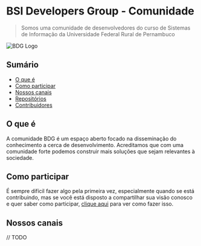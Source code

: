 # BSI Developers Group - Comunidade

> Somos uma comunidade de desenvolvedores do curso de Sistemas
de Informação da Universidade Federal Rural de Pernambuco

![BDG Logo](https://i.imgur.com/0ADZRep.png)

## Sumário
 - [O que é](#o-que-é)
 - [Como participar](#como-participar)
 - [Nossos canais](#nossos-canais)
 - [Repositórios](Repos.md)
 - [Contribuidores](Contributors.md)

## O que é

A comunidade BDG é um espaço aberto focado na disseminação do
conhecimento a cerca de desenvolvimento. Acreditamos que com 
uma comunidade forte podemos construir mais soluções que sejam
relevantes à sociedade. 

## Como participar

É sempre difícil fazer algo pela primeira vez, especialmente quando se está contribuindo, mas se você está disposto a compartilhar sua visão conosco e quer saber como participar, [clique aqui](CONTRIBUTING.md) para ver como fazer isso.

## Nossos canais

// TODO
